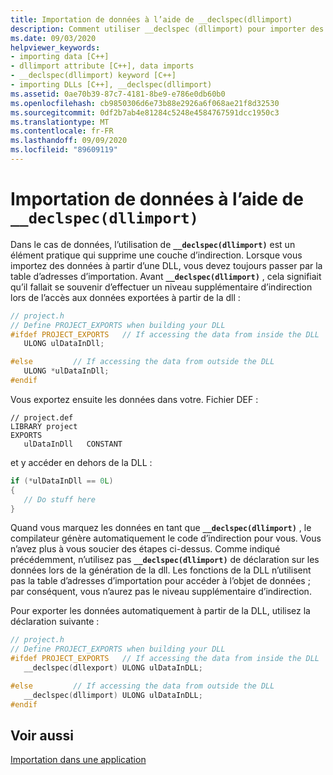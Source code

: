```yaml
---
title: Importation de données à l’aide de __declspec(dllimport)
description: Comment utiliser __declspec (dllimport) pour importer des données de DLL.
ms.date: 09/03/2020
helpviewer_keywords:
- importing data [C++]
- dllimport attribute [C++], data imports
- __declspec(dllimport) keyword [C++]
- importing DLLs [C++], __declspec(dllimport)
ms.assetid: 0ae70b39-87c7-4181-8be9-e786e0db60b0
ms.openlocfilehash: cb9850306d6e73b88e2926a6f068ae21f8d32530
ms.sourcegitcommit: 0df2b7ab4e81284c5248e4584767591dcc1950c3
ms.translationtype: MT
ms.contentlocale: fr-FR
ms.lasthandoff: 09/09/2020
ms.locfileid: "89609119"
---
```

# <a name="importing-data-using-__declspecdllimport"></a>Importation de données à l’aide de `__declspec(dllimport)`

Dans le cas de données, l’utilisation de **`__declspec(dllimport)`** est un élément pratique qui supprime une couche d’indirection. Lorsque vous importez des données à partir d’une DLL, vous devez toujours passer par la table d’adresses d’importation. Avant **`__declspec(dllimport)`** , cela signifiait qu’il fallait se souvenir d’effectuer un niveau supplémentaire d’indirection lors de l’accès aux données exportées à partir de la dll :

```C
// project.h
// Define PROJECT_EXPORTS when building your DLL
#ifdef PROJECT_EXPORTS   // If accessing the data from inside the DLL
   ULONG ulDataInDll;

#else         // If accessing the data from outside the DLL
   ULONG *ulDataInDll;
#endif
```

Vous exportez ensuite les données dans votre. Fichier DEF :

```DEF
// project.def
LIBRARY project
EXPORTS
   ulDataInDll   CONSTANT
```

et y accéder en dehors de la DLL :

```C
if (*ulDataInDll == 0L)
{
   // Do stuff here
}
```

Quand vous marquez les données en tant que **`__declspec(dllimport)`** , le compilateur génère automatiquement le code d’indirection pour vous. Vous n’avez plus à vous soucier des étapes ci-dessus. Comme indiqué précédemment, n’utilisez pas **`__declspec(dllimport)`** de déclaration sur les données lors de la génération de la dll. Les fonctions de la DLL n’utilisent pas la table d’adresses d’importation pour accéder à l’objet de données ; par conséquent, vous n’aurez pas le niveau supplémentaire d’indirection.

Pour exporter les données automatiquement à partir de la DLL, utilisez la déclaration suivante :

```C
// project.h
// Define PROJECT_EXPORTS when building your DLL
#ifdef PROJECT_EXPORTS   // If accessing the data from inside the DLL
   __declspec(dllexport) ULONG ulDataInDLL;

#else         // If accessing the data from outside the DLL
   __declspec(dllimport) ULONG ulDataInDLL;
#endif
```

## <a name="see-also"></a>Voir aussi

[Importation dans une application](importing-into-an-application.md)
